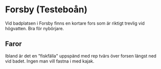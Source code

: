 
# Forsby (Testeboån)

Vid badplatsen i Forsby finns en kortare fors som är riktigt trevlig vid högvatten. Bra för nybörjare.

## Faror

Ibland är det en "fiskfälla" uppspänd med rep tvärs över forsen längst ned vid badet. Ingen man vill fastna i med kajak.


